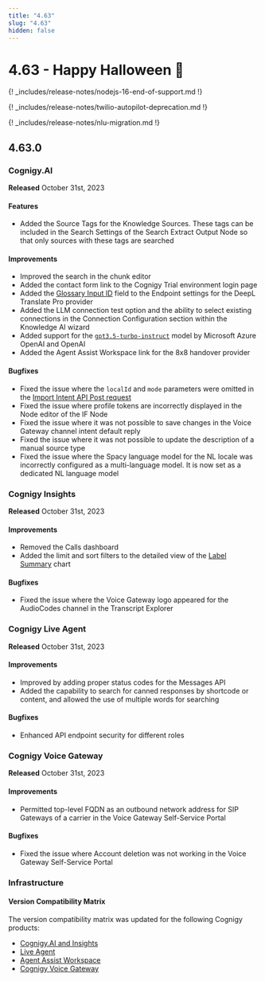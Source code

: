 ```yaml
---
title: "4.63"
slug: "4.63"
hidden: false
---
```


# 4.63 - Happy Halloween 🦇

{! _includes/release-notes/nodejs-16-end-of-support.md !}

{! _includes/release-notes/twilio-autopilot-deprecation.md !}

{! _includes/release-notes/nlu-migration.md !}

## 4.63.0

### Cognigy.AI

**Released** October 31st, 2023

#### Features

- Added the Source Tags for the Knowledge Sources. These tags can be included in the Search Settings of the Search Extract Output Node so that only sources with these tags are searched

#### Improvements

- Improved the search in the chunk editor
- Added the contact form link to the Cognigy Trial environment login page
- Added the [Glossary Input ID](../ai/endpoints/real-time-translation-settings.md#configure-real-time-translation-settings) field to the Endpoint settings for the DeepL Translate Pro provider
- Added the LLM connection test option and the ability to select existing connections in the Connection Configuration section within the Knowledge AI wizard
- Added support for the [`gpt3.5-turbo-instruct`](../ai/resources/build/llm.md#supported-models) model by Microsoft Azure OpenAI and OpenAI
- Added the Agent Assist Workspace link for the 8x8 handover provider

#### Bugfixes

- Fixed the issue where the `localId` and `mode` parameters were omitted in the [Import Intent API Post request](https://api-trial.cognigy.ai/openapi#post-/v2.0/flows/-flowId-/intents/import)
- Fixed the issue where profile tokens are incorrectly displayed in the Node editor of the IF Node 
- Fixed the issue where it was not possible to save changes in the Voice Gateway channel intent default reply
- Fixed the issue where it was not possible to update the description of a manual source type
- Fixed the issue where the Spacy language model for the NL locale was incorrectly configured as a multi-language model. It is now set as a dedicated NL language model

### Cognigy Insights

**Released** October 31st, 2023

#### Improvements

- Removed the Calls dashboard
- Added the limit and sort filters to the detailed view of the [Label Summary](../insights/dashboard-live-agent.md#label-summary) chart

#### Bugfixes

- Fixed the issue where the Voice Gateway logo appeared for the AudioCodes channel in the Transcript Explorer

### Cognigy Live Agent

**Released** October 31st, 2023

#### Improvements

- Improved by adding proper status codes for the Messages API
- Added the capability to search for canned responses by shortcode or content, and allowed the use of multiple words for searching

#### Bugfixes

- Enhanced API endpoint security for different roles

### Cognigy Voice Gateway

**Released** October 31st, 2023

#### Improvements

- Permitted top-level FQDN as an outbound network address for SIP Gateways of a carrier in the Voice Gateway Self-Service Portal

####  Bugfixes

- Fixed the issue where Account deletion was not working in the Voice Gateway Self-Service Portal

### Infrastructure

#### Version Compatibility Matrix

The version compatibility matrix was updated for the following Cognigy products:

- [Cognigy.AI and Insights](../ai/installation/version-compatibility-matrix.md)
- [Live Agent](../live-agent/installation/deployment/version-compatibility-matrix.md)
- [Agent Assist Workspace](../agent-assist/installation/version-compatibility-matrix.md)
- [Cognigy Voice Gateway](../voicegateway/installation/version-compatibility-matrix.md)